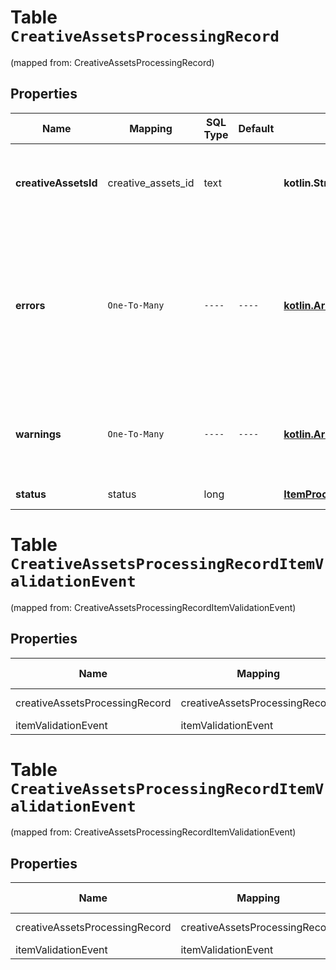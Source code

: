 
# Table `CreativeAssetsProcessingRecord`
(mapped from: CreativeAssetsProcessingRecord)

## Properties
Name | Mapping | SQL Type | Default | Type | Description | Notes
---- | ------- | -------- | ------- | ---- | ----------- | -----
**creativeAssetsId** | creative_assets_id | text |  | **kotlin.String** | The catalog creative assets id in the merchant namespace |  [optional]
**errors** | `One-To-Many` | `----` | `----`  | [**kotlin.Array&lt;ItemValidationEvent&gt;**](ItemValidationEvent.md) | Array with the validation errors for the item processing record. A non empty errors list causes the item processing to fail. |  [optional]
**warnings** | `One-To-Many` | `----` | `----`  | [**kotlin.Array&lt;ItemValidationEvent&gt;**](ItemValidationEvent.md) | Array with the validation warnings for the item processing record |  [optional]
**status** | status | long |  | [**ItemProcessingStatus**](ItemProcessingStatus.md) |  |  [optional] [foreignkey]



# **Table `CreativeAssetsProcessingRecordItemValidationEvent`**
(mapped from: CreativeAssetsProcessingRecordItemValidationEvent)

## Properties
Name | Mapping | SQL Type | Default | Type | Description | Notes
---- | ------- | -------- | ------- | ---- | ----------- | -----
creativeAssetsProcessingRecord | creativeAssetsProcessingRecord | long | | kotlin.Long | Primary Key | *one*
itemValidationEvent | itemValidationEvent | long | | kotlin.Long | Foreign Key | *many*



# **Table `CreativeAssetsProcessingRecordItemValidationEvent`**
(mapped from: CreativeAssetsProcessingRecordItemValidationEvent)

## Properties
Name | Mapping | SQL Type | Default | Type | Description | Notes
---- | ------- | -------- | ------- | ---- | ----------- | -----
creativeAssetsProcessingRecord | creativeAssetsProcessingRecord | long | | kotlin.Long | Primary Key | *one*
itemValidationEvent | itemValidationEvent | long | | kotlin.Long | Foreign Key | *many*




